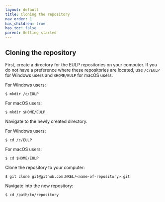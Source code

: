 ```yaml
---
layout: default
title: Cloning the repository
nav_order: 1
has_children: true
has_toc: false
parent: Getting started
---
```

 
Cloning the repository
----------------------
First, create a directory for the EULP repositories on your computer.  If you do not have a preference where these repositories are located, use `/c/EULP` for Windows users and `$HOME/EULP` for macOS users.

For Windows users:
```
$ mkdir /c/EULP
```
For macOS users:
```
$ mkdir $HOME/EULP
```
Navigate to the newly created directory.

For Windows users:
```
$ cd /c/EULP
```
For macOS users:
```
$ cd $HOME/EULP
```
Clone the repository to your computer:
```
$ git clone git@github.com:NREL/<name-of-repository>.git
```
Navigate into the new repository:
```
$ cd /path/to/repository
```